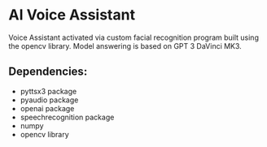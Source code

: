 # AI Voice Assistant 

<p>Voice Assistant activated via custom facial recognition program built using the opencv library. Model answering is based on GPT 3 DaVinci MK3.</p>

## Dependencies:

* pyttsx3 package
* pyaudio package
* openai package
* speechrecognition package
* numpy 
* opencv library 
